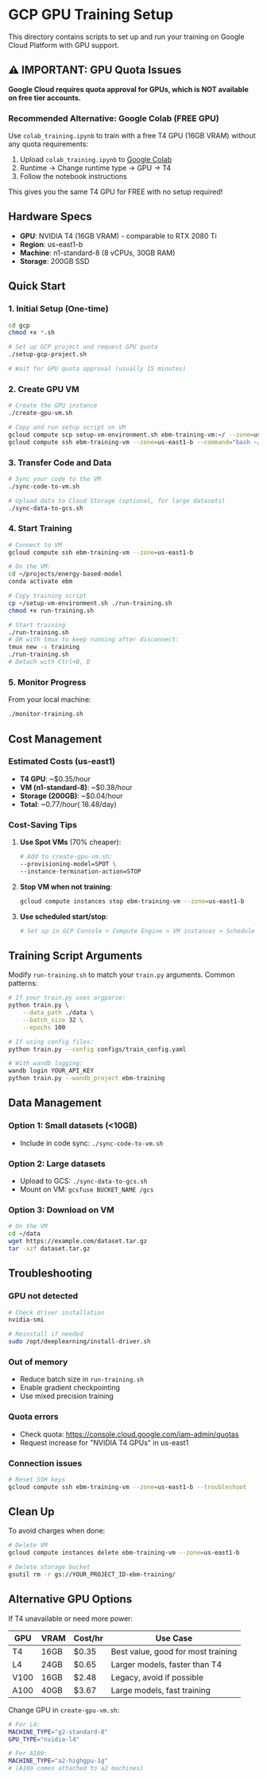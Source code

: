 # GCP GPU Training Setup

This directory contains scripts to set up and run your training on Google Cloud Platform with GPU support.

## ⚠️ IMPORTANT: GPU Quota Issues

**Google Cloud requires quota approval for GPUs, which is NOT available on free tier accounts.**

### Recommended Alternative: Google Colab (FREE GPU)
Use `colab_training.ipynb` to train with a free T4 GPU (16GB VRAM) without any quota requirements:
1. Upload `colab_training.ipynb` to [Google Colab](https://colab.research.google.com)
2. Runtime → Change runtime type → GPU → T4
3. Follow the notebook instructions

This gives you the same T4 GPU for FREE with no setup required!

## Hardware Specs
- **GPU**: NVIDIA T4 (16GB VRAM) - comparable to RTX 2080 Ti
- **Region**: us-east1-b
- **Machine**: n1-standard-8 (8 vCPUs, 30GB RAM)
- **Storage**: 200GB SSD

## Quick Start

### 1. Initial Setup (One-time)
```bash
cd gcp
chmod +x *.sh

# Set up GCP project and request GPU quota
./setup-gcp-project.sh

# Wait for GPU quota approval (usually 15 minutes)
```

### 2. Create GPU VM
```bash
# Create the GPU instance
./create-gpu-vm.sh

# Copy and run setup script on VM
gcloud compute scp setup-vm-environment.sh ebm-training-vm:~/ --zone=us-east1-b
gcloud compute ssh ebm-training-vm --zone=us-east1-b --command="bash ~/setup-vm-environment.sh"
```

### 3. Transfer Code and Data
```bash
# Sync your code to the VM
./sync-code-to-vm.sh

# Upload data to Cloud Storage (optional, for large datasets)
./sync-data-to-gcs.sh
```

### 4. Start Training
```bash
# Connect to VM
gcloud compute ssh ebm-training-vm --zone=us-east1-b

# On the VM:
cd ~/projects/energy-based-model
conda activate ebm

# Copy training script
cp ~/setup-vm-environment.sh ./run-training.sh
chmod +x run-training.sh

# Start training
./run-training.sh
# OR with tmux to keep running after disconnect:
tmux new -s training
./run-training.sh
# Detach with Ctrl+B, D
```

### 5. Monitor Progress
From your local machine:
```bash
./monitor-training.sh
```

## Cost Management

### Estimated Costs (us-east1)
- **T4 GPU**: ~$0.35/hour
- **VM (n1-standard-8)**: ~$0.38/hour
- **Storage (200GB)**: ~$0.04/hour
- **Total**: ~$0.77/hour (~$18.48/day)

### Cost-Saving Tips

1. **Use Spot VMs** (70% cheaper):
   ```bash
   # Add to create-gpu-vm.sh:
   --provisioning-model=SPOT \
   --instance-termination-action=STOP
   ```

2. **Stop VM when not training**:
   ```bash
   gcloud compute instances stop ebm-training-vm --zone=us-east1-b
   ```

3. **Use scheduled start/stop**:
   ```bash
   # Set up in GCP Console > Compute Engine > VM instances > Schedule
   ```

## Training Script Arguments

Modify `run-training.sh` to match your `train.py` arguments. Common patterns:

```bash
# If your train.py uses argparse:
python train.py \
    --data_path ./data \
    --batch_size 32 \
    --epochs 100

# If using config files:
python train.py --config configs/train_config.yaml

# With wandb logging:
wandb login YOUR_API_KEY
python train.py --wandb_project ebm-training
```

## Data Management

### Option 1: Small datasets (<10GB)
- Include in code sync: `./sync-code-to-vm.sh`

### Option 2: Large datasets  
- Upload to GCS: `./sync-data-to-gcs.sh`
- Mount on VM: `gcsfuse BUCKET_NAME /gcs`

### Option 3: Download on VM
```bash
# On the VM
cd ~/data
wget https://example.com/dataset.tar.gz
tar -xzf dataset.tar.gz
```

## Troubleshooting

### GPU not detected
```bash
# Check driver installation
nvidia-smi

# Reinstall if needed
sudo /opt/deeplearning/install-driver.sh
```

### Out of memory
- Reduce batch size in `run-training.sh`
- Enable gradient checkpointing
- Use mixed precision training

### Quota errors
- Check quota: https://console.cloud.google.com/iam-admin/quotas
- Request increase for "NVIDIA T4 GPUs" in us-east1

### Connection issues
```bash
# Reset SSH keys
gcloud compute ssh ebm-training-vm --zone=us-east1-b --troubleshoot
```

## Clean Up

To avoid charges when done:
```bash
# Delete VM
gcloud compute instances delete ebm-training-vm --zone=us-east1-b

# Delete storage bucket
gsutil rm -r gs://YOUR_PROJECT_ID-ebm-training/
```

## Alternative GPU Options

If T4 unavailable or need more power:

| GPU | VRAM | Cost/hr | Use Case |
|-----|------|---------|----------|
| T4 | 16GB | $0.35 | Best value, good for most training |
| L4 | 24GB | $0.65 | Larger models, faster than T4 |
| V100 | 16GB | $2.48 | Legacy, avoid if possible |
| A100 | 40GB | $3.67 | Large models, fast training |

Change GPU in `create-gpu-vm.sh`:
```bash
# For L4:
MACHINE_TYPE="g2-standard-8"
GPU_TYPE="nvidia-l4"

# For A100:
MACHINE_TYPE="a2-highgpu-1g"
# (A100 comes attached to a2 machines)
```